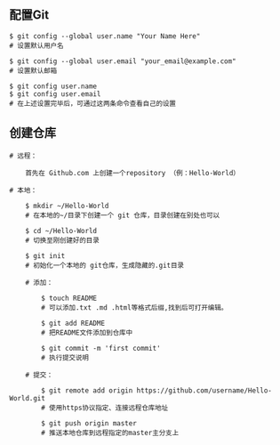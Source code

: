 ## 配置Git

    $ git config --global user.name "Your Name Here"
    # 设置默认用户名

    $ git config --global user.email "your_email@example.com"
    # 设置默认邮箱

    $ git config user.name 
    $ git config user.email
    # 在上述设置完毕后，可通过这两条命令查看自己的设置

## 创建仓库

    # 远程：
        
        首先在 Github.com 上创建一个repository （例：Hello-World）

    # 本地：
    
        $ mkdir ~/Hello-World
        # 在本地的~/目录下创建一个 git 仓库，目录创建在别处也可以

        $ cd ~/Hello-World
        # 切换至刚创建好的目录

        $ git init
        # 初始化一个本地的 git仓库，生成隐藏的.git目录

        # 添加：

            $ touch README
            # 可以添加.txt .md .html等格式后缀,找到后可打开编辑。

            $ git add README
            # 把README文件添加到仓库中

            $ git commit -m 'first commit'
            # 执行提交说明

        # 提交：

            $ git remote add origin https://github.com/username/Hello-World.git
            # 使用https协议指定、连接远程仓库地址

            $ git push origin master
            # 推送本地仓库到远程指定的master主分支上